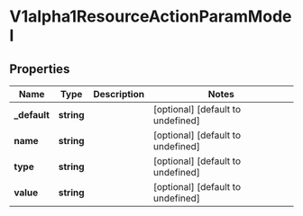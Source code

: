 # V1alpha1ResourceActionParamModel

## Properties

Name | Type | Description | Notes
------------ | ------------- | ------------- | -------------
**_default** | **string** |  | [optional] [default to undefined]
**name** | **string** |  | [optional] [default to undefined]
**type** | **string** |  | [optional] [default to undefined]
**value** | **string** |  | [optional] [default to undefined]


